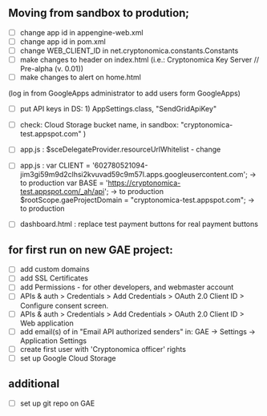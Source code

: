 
## Moving from sandbox to prodution;

- [ ] change app id in appengine-web.xml
- [ ] change app id in pom.xml
- [ ] change WEB_CLIENT_ID in net.cryptonomica.constants.Constants
- [ ] make changes to header on index.html (i.e.: Cryptonomica Key Server // Pre-alpha (v. 0.01))
- [ ] make changes to alert on home.html

(log in from GoogleApps administrator to add users form GoogleApps)
- [ ] put API keys in DS: 1) AppSettings.class, "SendGridApiKey"
- [ ] check: Cloud Storage bucket name, in sandbox:  "cryptonomica-test.appspot.com" )


- [ ] app.js : $sceDelegateProvider.resourceUrlWhitelist - change
- [ ] app.js :  var CLIENT = '602780521094-jim3gi59m9d2clhsi2kvuvad59c9m57l.apps.googleusercontent.com'; -> to production
                var BASE = 'https://cryptonomica-test.appspot.com/_ah/api'; -> to production
                $rootScope.gaeProjectDomain = "cryptonomica-test.appspot.com"; -> to production
- [ ] dashboard.html : replace test payment buttons for real payment buttons

## for first run on new GAE project:

- [ ] add custom domains
- [ ] add SSL Certificates
- [ ] add Permissions - for other developers, and webmaster account
- [ ] APIs & auth > Credentials > Add Credentials > OAuth 2.0 Client ID > Configure consent screen.
- [ ] APIs & auth > Credentials > Add Credentials > OAuth 2.0 Client ID > Web application
- [ ] add email(s) of in "Email API authorized senders" in:
                    GAE -> Settings -> Application Settings
- [ ] create first user with 'Cryptonomica officer' rights
- [ ] set up Google Cloud Storage

## additional

- [ ] set up git repo on GAE
